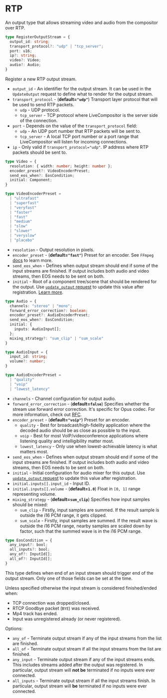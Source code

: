 # RTP

An output type that allows streaming video and audio from the compositor over RTP.

```typescript
type RegisterOutputStream = {
  output_id: string;
  transport_protocol?: "udp" | "tcp_server";
  port: u16;
  ip?: string;
  video?: Video;
  audio?: Audio;
}
```

Register a new RTP output stream.

- `output_id` - An identifier for the output stream. It can be used in the `UpdateOutput` request to define what to render for the output stream.
- `transport_protocol` - (**default=`"udp"`**) Transport layer protocol that will be used to send RTP packets.
  - `udp` - UDP protocol.
  - `tcp_server` - TCP protocol where LiveCompositor is the server side of the connection.
- `port` - Depends on the value of the `transport_protocol` field:
  - `udp` - An UDP port number that RTP packets will be sent to.
  - `tcp_server` - A local TCP port number or a port range that LiveCompositor will listen for incoming connections.
- `ip` - Only valid if `transport_protocol="udp"`. IP address where RTP packets should be sent to.

```typescript
type Video = {
  resolution: { width: number; height: number };
  encoder_preset?: VideoEncoderPreset;
  send_eos_when?: EosCondition;
  initial: Component;
}

type VideoEncoderPreset =
  | "ultrafast"
  | "superfast"
  | "veryfast"
  | "faster"
  | "fast"
  | "medium"
  | "slow"
  | "slower"
  | "veryslow"
  | "placebo"

```

- `resolution` - Output resolution in pixels.
- `encoder_preset` - (**default=`"fast"`**) Preset for an encoder. See `FFmpeg` [docs](https://trac.ffmpeg.org/wiki/Encode/H.264#Preset) to learn more.
- `send_eos_when` - Defines when output stream should end if some of the input streams are finished. If output includes both audio and video streams, then EOS needs to be sent on both.
- `initial` - Root of a component tree/scene that should be rendered for the output. Use [`update_output` request](../routes.md#update-output) to update this value after registration. [Learn more](../../concept/component.md).



```typescript
type Audio = {
  channels: "stereo" | "mono";
  forward_error_correction?: boolean;
  encoder_preset?: AudioEncoderPreset;
  send_eos_when?: EosCondition;
  initial: {
    inputs: AudioInput[];
  };
  mixing_strategy?: "sum_clip" | "sum_scale" 
}

type AudioInput = {
  input_id: string;
  volume?: number;
}

type AudioEncoderPreset =
  | "quality"
  | "voip"
  | "lowest_latency"

```
- `channels` - Channel configuration for output audio.
- `forward_error_correction` - (**default=`false`**) Specifies whether the stream use forward error correction. It's specific for Opus codec. For more information, check out [RFC](https://datatracker.ietf.org/doc/html/rfc6716#section-2.1.7).
- `encoder_preset` - (**default=`"voip"`**) Preset for an encoder.
  - `quality` - Best for broadcast/high-fidelity application where the decoded audio should be as close as possible to the input.
  - `voip` - Best for most VoIP/videoconference applications where listening quality and intelligibility matter most.
  - `lowest_latency` - Only use when lowest-achievable latency is what matters most.
- `send_eos_when` - Defines when output stream should end if some of the input streams are finished. If output includes both audio and video streams, then EOS needs to be sent on both.
- `initial` - Initial configuration for audio mixer for this output. Use [`update_output` request](../routes.md#update-output) to update this value after registration.
- `initial.inputs[].input_id` - Input ID.
- `initial.inputs[].volume` - (**default=`1.0`**) Float in `[0, 1]` range representing volume.
- `mixing_strategy` - (**default=`sum_clip`**) Specifies how input samples should be mixed:
  - `sum_clip` - Firstly, input samples are summed. If the result sample is outside the i16 PCM range, it gets clipped.
  - `sum_scale` - Firstly, input samples are summed. If the result wave is outside the i16 PCM range, nearby samples are scaled down by factor, such that the summed wave is in the i16 PCM range.

```typescript
type EosCondition = {
  any_input?: bool;
  all_inputs?: bool;
  any_of?: InputId[];
  all_of?: InputId[];
}
```

This type defines when end of an input stream should trigger end of the output stream. Only one of those fields can be set at the time.

Unless specified otherwise the input stream is considered finished/ended when:
- TCP connection was dropped/closed.
- RTCP Goodbye packet (`BYE`) was received.
- Mp4 track has ended.
- Input was unregistered already (or never registered).

Options:
- `any_of` - Terminate output stream if any of the input streams from the list are finished.
- `all_of` - Terminate output stream if all the input streams from the list are finished.
- `any_input` - Terminate output stream if any of the input streams ends. This includes streams added after the output was registered. In particular, output stream will **not be** terminated if no inputs were ever connected.
- `all_inputs` - Terminate output stream if all the input streams finish. In particular, output stream will **be** terminated if no inputs were ever connected.

